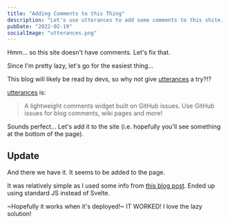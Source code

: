 ```yaml
---
title: "Adding Comments to this Thing"
description: "Let's use utterances to add some comments to this shite... I mean site."
pubDate: "2022-02-19"
socialImage: "utterances.png"
---
```


Hmm... so this site doesn't have comments. Let's fix that.

Since I'm pretty lazy, let's go for the easiest thing...

This blog will likely be read by devs, so why not give [utterances][utter] a try?!?

[utterances][utter] is:

>A lightweight comments widget built on GitHub issues. Use GitHub issues for blog comments, wiki pages and more!

Sounds perfect... Let's add it to the site (i.e. hopefully you'll see something at the bottom of the page).

## Update

And there we have it. It seems to be added to the page. 

It was relatively simple as I used some info from [this blog post](https://www.jamesperkins.dev/post/supercharge-your-astro-blog). Ended up 
using standard JS instead of Svelte.

~Hopefully it works when it's deployed!~ IT WORKED! I love the lazy solution!

[utter]: https://utteranc.es/
